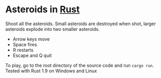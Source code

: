 # Asteroids in [Rust](https://rust-lang.org)

Shoot all the asteroids. Small asteroids are destroyed when shot, larger asteroids explode into two smaller asteroids.

- Arrow keys move
- Space fires
- R restarts
- Escape and Q quit

To play, go to the root directory of the source code and run `cargo run`. Tested with Rust 1.9 on Windows and Linux
